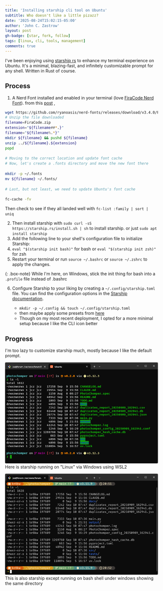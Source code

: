 ```yaml
---
title: 'Installing starship cli tool on Ubuntu'
subtitle: Who doesn't like a little pizazz?
date: '2025-08-24T15:02:15-05:00'
author: 'John C. Zastrow'
layout: post
gh-badge: [star, fork, follow]
tags: [linux, cli, tools, management]
comments: true
---
```


I've been enjoying using [starship rs](https://starship.rs/) to enhance my terminal experience on Ubuntu. It's a minimal, blazing-fast, and infinitely customizable prompt for any shell. Written in Rust of course.

## Process
1.  A Nerd Font installed and enabled in your terminal (love [FiraCode Nerd Font](https://www.nerdfonts.com/font-downloads)).
from this [post](https://dev.to/thiagomg/installing-a-nerd-font-in-ubuntu-558l) , 

```bash
wget https://github.com/ryanoasis/nerd-fonts/releases/download/v3.4.0/FiraCode.zip
# Unzip the file downloaded
filename=FiraCode.zip
extension="${filename##*.}"
filename="${filename%.*}"
mkdir ${filename} && pushd ${filename}
unzip ../${filename}.${extension}
popd

# Moving to the correct location and update font cache
# Now, let's create a .fonts directory and move the new font there

mkdir -p ~/.fonts
mv ${filename} ~/.fonts/

# Last, but not least, we need to update Ubuntu's font cache

fc-cache -fv
```

Then check to see if they all landed well with `fc-list :family | sort | uniq ` 

2. Then install starship with `sudo curl -sS https://starship.rs/install.sh | sh` to install starship. or just `sudo apt install starship`
3. Add the following line to your shell's configuration file to initialize Starship:
4. `eval "$(starship init bash)"` for bash or `eval "$(starship init zsh)"` for zsh
5. Restart your terminal or run `source ~/.bashrc` or `source ~/.zshrc` to apply the changes.   

{: .box-note}
While I'm here, on Windows, stick the init thing for bash into a `.profile` file instead of .bashrc

6. Configure Starship to your liking by creating a `~/.config/starship.toml` file. You can find the configuration options in the [Starship documentation](https://starship.rs/config/).
   
   * `mkdir -p ~/.config && touch ~/.config/starship.toml`
   * then maybe apply some presets from [here](https://starship.rs/config/#preset-configuration)
   * Though on my most recent deployment, I opted for a more minimal setup because I like the CLI icon better

## Progress
I'm too lazy to customize starship much, mostly because I like the default prompt.

![alt text](img/starship_wsl.png)
Here is starship running on "Linux" via Windows using WSL2


![alt text](img/starship_win_bash.png)
This is also starship except running on bash shell under windows showing the same directory
